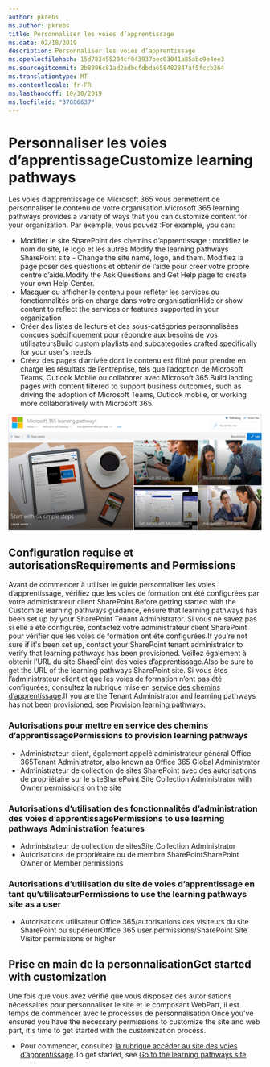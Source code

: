 ```yaml
---
author: pkrebs
ms.author: pkrebs
title: Personnaliser les voies d’apprentissage
ms.date: 02/18/2019
description: Personnaliser les voies d’apprentissage
ms.openlocfilehash: 15d782455204cf043937bec03041a85abc9e4ee3
ms.sourcegitcommit: 3b8896c81ad2adbcfdbda658482847af5fccb264
ms.translationtype: MT
ms.contentlocale: fr-FR
ms.lasthandoff: 10/30/2019
ms.locfileid: "37886637"
---
```

# <a name="customize-learning-pathways"></a><span data-ttu-id="3ebea-103">Personnaliser les voies d’apprentissage</span><span class="sxs-lookup"><span data-stu-id="3ebea-103">Customize learning pathways</span></span>

<span data-ttu-id="3ebea-104">Les voies d’apprentissage de Microsoft 365 vous permettent de personnaliser le contenu de votre organisation.</span><span class="sxs-lookup"><span data-stu-id="3ebea-104">Microsoft 365 learning pathways provides a variety of ways that you can customize content for your organization.</span></span> <span data-ttu-id="3ebea-105">Par exemple, vous pouvez :</span><span class="sxs-lookup"><span data-stu-id="3ebea-105">For example, you can:</span></span>  
- <span data-ttu-id="3ebea-106">Modifier le site SharePoint des chemins d’apprentissage : modifiez le nom du site, le logo et les autres.</span><span class="sxs-lookup"><span data-stu-id="3ebea-106">Modify the learning pathways SharePoint site - Change the site name, logo, and them.</span></span> <span data-ttu-id="3ebea-107">Modifiez la page poser des questions et obtenir de l’aide pour créer votre propre centre d’aide.</span><span class="sxs-lookup"><span data-stu-id="3ebea-107">Modify the Ask Questions and Get Help page to create your own Help Center.</span></span> 
- <span data-ttu-id="3ebea-108">Masquer ou afficher le contenu pour refléter les services ou fonctionnalités pris en charge dans votre organisation</span><span class="sxs-lookup"><span data-stu-id="3ebea-108">Hide or show content to reflect the services or features supported in your organization</span></span> 
- <span data-ttu-id="3ebea-109">Créer des listes de lecture et des sous-catégories personnalisées conçues spécifiquement pour répondre aux besoins de vos utilisateurs</span><span class="sxs-lookup"><span data-stu-id="3ebea-109">Build custom playlists and subcategories crafted specifically for your user's needs</span></span>
- <span data-ttu-id="3ebea-110">Créez des pages d’arrivée dont le contenu est filtré pour prendre en charge les résultats de l’entreprise, tels que l’adoption de Microsoft Teams, Outlook Mobile ou collaborer avec Microsoft 365.</span><span class="sxs-lookup"><span data-stu-id="3ebea-110">Build landing pages with content filtered to support business outcomes, such as driving the adoption of Microsoft Teams, Outlook mobile, or working more collaboratively with Microsoft 365.</span></span>

![CG-Introducing. png](media/cg-introducing.png)

## <a name="requirements-and-permissions"></a><span data-ttu-id="3ebea-112">Configuration requise et autorisations</span><span class="sxs-lookup"><span data-stu-id="3ebea-112">Requirements and Permissions</span></span>

<span data-ttu-id="3ebea-113">Avant de commencer à utiliser le guide personnaliser les voies d’apprentissage, vérifiez que les voies de formation ont été configurées par votre administrateur client SharePoint.</span><span class="sxs-lookup"><span data-stu-id="3ebea-113">Before getting started with the Customize learning pathways guidance, ensure that learning pathways has been set up by your SharePoint Tenant Administrator.</span></span> <span data-ttu-id="3ebea-114">Si vous ne savez pas si elle a été configurée, contactez votre administrateur client SharePoint pour vérifier que les voies de formation ont été configurées.</span><span class="sxs-lookup"><span data-stu-id="3ebea-114">If you’re not sure if it's been set up, contact your SharePoint tenant administrator to verify that learning pathways has been provisioned.</span></span> <span data-ttu-id="3ebea-115">Veillez également à obtenir l’URL du site SharePoint des voies d’apprentissage.</span><span class="sxs-lookup"><span data-stu-id="3ebea-115">Also be sure to get the URL of the learning pathways SharePoint site.</span></span> <span data-ttu-id="3ebea-116">Si vous êtes l’administrateur client et que les voies de formation n’ont pas été configurées, consultez la rubrique mise en [service des chemins d’apprentissage](custom_provision.md).</span><span class="sxs-lookup"><span data-stu-id="3ebea-116">If you are the Tenant Administrator and learning pathways has not been provisioned, see [Provision learning pathways](custom_provision.md).</span></span> 

### <a name="permissions-to-provision-learning-pathways"></a><span data-ttu-id="3ebea-117">Autorisations pour mettre en service des chemins d’apprentissage</span><span class="sxs-lookup"><span data-stu-id="3ebea-117">Permissions to provision learning pathways</span></span>

- <span data-ttu-id="3ebea-118">Administrateur client, également appelé administrateur général Office 365</span><span class="sxs-lookup"><span data-stu-id="3ebea-118">Tenant Administrator, also known as Office 365 Global Administrator</span></span>
- <span data-ttu-id="3ebea-119">Administrateur de collection de sites SharePoint avec des autorisations de propriétaire sur le site</span><span class="sxs-lookup"><span data-stu-id="3ebea-119">SharePoint Site Collection Administrator with Owner permissions on the site</span></span>

### <a name="permissions-to-use-learning-pathways-administration-features"></a><span data-ttu-id="3ebea-120">Autorisations d’utilisation des fonctionnalités d’administration des voies d’apprentissage</span><span class="sxs-lookup"><span data-stu-id="3ebea-120">Permissions to use learning pathways Administration features</span></span>

- <span data-ttu-id="3ebea-121">Administrateur de collection de sites</span><span class="sxs-lookup"><span data-stu-id="3ebea-121">Site Collection Administrator</span></span>
- <span data-ttu-id="3ebea-122">Autorisations de propriétaire ou de membre SharePoint</span><span class="sxs-lookup"><span data-stu-id="3ebea-122">SharePoint Owner or Member permissions</span></span>

### <a name="permissions-to-use-the-learning-pathways-site-as-a-user"></a><span data-ttu-id="3ebea-123">Autorisations d’utilisation du site de voies d’apprentissage en tant qu’utilisateur</span><span class="sxs-lookup"><span data-stu-id="3ebea-123">Permissions to use the learning pathways site as a user</span></span>

- <span data-ttu-id="3ebea-124">Autorisations utilisateur Office 365/autorisations des visiteurs du site SharePoint ou supérieur</span><span class="sxs-lookup"><span data-stu-id="3ebea-124">Office 365 user permissions/SharePoint Site Visitor permissions or higher</span></span>

## <a name="get-started-with-customization"></a><span data-ttu-id="3ebea-125">Prise en main de la personnalisation</span><span class="sxs-lookup"><span data-stu-id="3ebea-125">Get started with customization</span></span>
<span data-ttu-id="3ebea-126">Une fois que vous avez vérifié que vous disposez des autorisations nécessaires pour personnaliser le site et le composant WebPart, il est temps de commencer avec le processus de personnalisation.</span><span class="sxs-lookup"><span data-stu-id="3ebea-126">Once you've ensured you have the necessary permissions to customize the site and web part, it's time to get started with the customization process.</span></span> 

- <span data-ttu-id="3ebea-127">Pour commencer, consultez [la rubrique accéder au site des voies d’apprentissage](custom_goto.md).</span><span class="sxs-lookup"><span data-stu-id="3ebea-127">To get started, see [Go to the learning pathways site](custom_goto.md).</span></span>